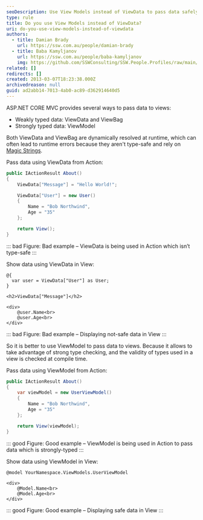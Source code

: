 ```yaml
---
seoDescription: Use View Models instead of ViewData to pass data safely and efficiently in MVC applications.
type: rule
title: Do you use View Models instead of ViewData?
uri: do-you-use-view-models-instead-of-viewdata
authors:
  - title: Damian Brady
    url: https://ssw.com.au/people/damian-brady
  - title: Baba Kamyljanov
    url: https://ssw.com.au/people/baba-kamyljanov
    img: https://github.com/SSWConsulting/SSW.People.Profiles/raw/main/Baba-Kamyljanov/Images/Baba-Kamyljanov-Profile.jpg
related: []
redirects: []
created: 2013-03-07T18:23:38.000Z
archivedreason: null
guid: ad2abb14-7013-4ab0-ac89-d362914640d5
---
```


ASP.NET CORE MVC provides several ways to pass data to views:

- Weakly typed data: ViewData and ViewBag
- Strongly typed data: ViewModel

<!--endintro-->

Both ViewData and ViewBag are dynamically resolved at runtime, which can often lead to runtime errors because they aren't type-safe and rely on [Magic Strings](https://en.wikipedia.org/wiki/Magic_string).

Pass data using ViewData from Action:

```csharp
public IActionResult About()
{
    ViewData["Message"] = "Hello World!";

    ViewData["User"] = new User()
    {
        Name = "Bob Northwind",
        Age = "35"
    };

    return View();
}
```

::: bad
Figure: Bad example – ViewData is being used in Action which isn’t type-safe
:::

Show data using ViewData in View:

```razor
@{
  var user = ViewData["User"] as User;
}

<h2>ViewData["Message"]</h2>

<div>
    @user.Name<br>
    @user.Age<br>
</div>
```

::: bad
Figure: Bad example – Displaying not-safe data in View
:::

So it is better to use ViewModel to pass data to views. Because it allows to take advantage of strong type checking, and the validity of types used in a view is checked at compile time.

Pass data using ViewModel from Action:

```csharp
public IActionResult About()
{
    var viewModel = new UserViewModel()
    {
        Name = "Bob Northwind",
        Age = "35"
    };

    return View(viewModel);
}
```

::: good
Figure: Good example – ViewModel is being used in Action to pass data which is strongly-typed
:::

Show data using ViewModel in View:

```razor
@model YourNamespace.ViewModels.UserViewModel

<div>
    @Model.Name<br>
    @Model.Age<br>
</div>
```

::: good
Figure: Good example – Displaying safe data in View
:::
